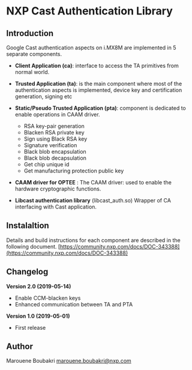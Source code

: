 
# NXP Cast Authentication Library

## Introduction

Google Cast authentication aspects on i.MX8M are implemented in 5 separate components.

 - **Client Application (ca)**: interface to access the TA primitives from normal world.
 
 - **Trusted Application (ta)**: is the main component where most of the authentication aspects is implemented, device key and certification generation, signing etc
 
 - **Static/Pseudo Trusted Application (pta)**:  component is dedicated to enable operations in CAAM driver.
	 - RSA key-pair generation
	 -  Blacken RSA private key
	 - Sign using Black RSA key
	 - Signature verification
	 - Black blob encapsulation
	 - Black blob decapsulation
	 - Get chip unique id
	 - Get manufacturing protection public key
 
 - **CAAM driver for OPTEE** : The CAAM driver: used to enable the hardware cryptographic functions.
 
 - **Libcast authentication library** (libcast_auth.so) Wrapper of CA interfacing with Cast application.

## Instalaltion 

Details and build instructions for each component are described in the following document.
[https://community.nxp.com/docs/DOC-343388](https://community.nxp.com/docs/DOC-343388)


##  Changelog

**Version 2.0 (2019-05-14)**

- Enable CCM-blacken keys
- Enhanced communication between TA and PTA

**Version 1.0 (2019-05-01)**

- First release

##  Author

Marouene Boubakri <marouene.boubakri@nxp.com>
